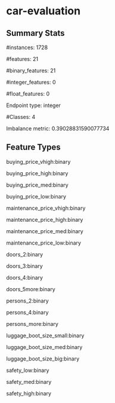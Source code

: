 # car-evaluation

## Summary Stats

#instances: 1728

#features: 21

  #binary_features: 21

  #integer_features: 0

  #float_features: 0

Endpoint type: integer

#Classes: 4

Imbalance metric: 0.39028831590077734

## Feature Types

 buying_price_vhigh:binary

buying_price_high:binary

buying_price_med:binary

buying_price_low:binary

maintenance_price_vhigh:binary

maintenance_price_high:binary

maintenance_price_med:binary

maintenance_price_low:binary

doors_2:binary

doors_3:binary

doors_4:binary

doors_5more:binary

persons_2:binary

persons_4:binary

persons_more:binary

luggage_boot_size_small:binary

luggage_boot_size_med:binary

luggage_boot_size_big:binary

safety_low:binary

safety_med:binary

safety_high:binary

